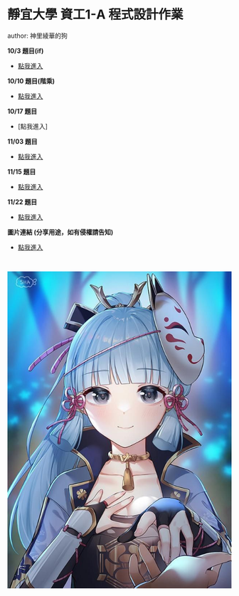 # 靜宜大學 資工1-A 程式設計作業

author: 神里綾華的狗

<strong> 10/3 題目(if) </strong>
<br>
* [點我進入](https://github.com/archie0732/pu-computer-programming-G1-hw/blob/main/1003/README.md) 

<strong> 10/10 題目(階乘) </strong>
<br>
* [點我進入](https://github.com/archie0732/pu-computer-programming-G1-hw/blob/main/1010/README.md) <br>

  
**10/17 題目**
* [點我進入]

**11/03 題目**
* [點我進入](https://github.com/archie0732/pu-computer-programming-G1-hw/tree/main/1103)

**11/15 題目**  
* [點我進入](https://github.com/archie0732/pu-computer-programming-G1-hw/blob/main/1115-hw7/hw7.md)

**11/22 題目**
* [點我進入](https://github.com/archie0732/pu-computer-programming-G1-hw/blob/main/1122/8.md)
  

<strong>圖片連結 (分享用途，如有侵權請告知) </strong>
* [點我進入](https://github.com/archie0732/pu-computer-programming-G1-hw/tree/main/picture) <br>



<br>

![](https://github.com/archie0732/pu-computer-programming-G1-hw/blob/main/picture/f4e645568f6c8a0e4bac9e5a5bc5c3cd.jpg)

